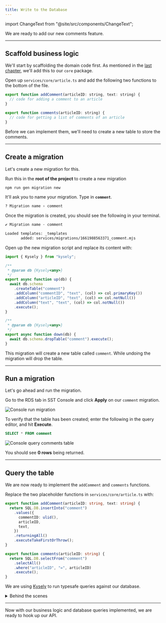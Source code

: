 ```yaml
---
title: Write to the Database
---
```


import ChangeText from "@site/src/components/ChangeText";

We are ready to add our new comments feature.

---

## Scaffold business logic

We'll start by scaffolding the domain code first. As mentioned in the [last chapter](domain-driven-design.md), we'll add this to our `core` package.

<ChangeText>

Open up `services/core/article.ts` and add the following two functions to the bottom of the file.

</ChangeText>

```js
export function addComment(articleID: string, text: string) {
  // code for adding a comment to an article
}

export function comments(articleID: string) {
  // code for getting a list of comments of an article
}
```

Before we can implement them, we'll need to create a new table to store the comments.

---

## Create a migration

Let's create a new migration for this.

<ChangeText>

Run this in the **root of the project** to create a new migration

</ChangeText>

```bash
npm run gen migration new
```

<ChangeText>

It'll ask you to name your migration. Type in **`comment`**.

</ChangeText>

```bash
? Migration name › comment
```

Once the migration is created, you should see the following in your terminal.

```bash
✔ Migration name · comment

Loaded templates: _templates
       added: services/migrations/1661988563371_comment.mjs
```

<ChangeText>

Open up the new migration script and replace its content with:

</ChangeText>

```ts title="services/migrations/1661988563371_comment.mjs"
import { Kysely } from "kysely";

/**
 * @param db {Kysely<any>}
 */
export async function up(db) {
  await db.schema
    .createTable("comment")
    .addColumn("commentID", "text", (col) => col.primaryKey())
    .addColumn("articleID", "text", (col) => col.notNull())
    .addColumn("text", "text", (col) => col.notNull())
    .execute();
}

/**
 * @param db {Kysely<any>}
 */
export async function down(db) {
  await db.schema.dropTable("comment").execute();
}
```

This migration will create a new table called `comment`. While undoing the migration will drop the table.

---

## Run a migration

Let's go ahead and run the migration.

<ChangeText>

Go to the RDS tab in SST Console and click **Apply** on our `comment` migration.

</ChangeText>

![Console run migration](/img/implement-rds/run-migration.png)

To verify that the table has been created; enter the following in the query editor, and hit **Execute**.

```sql
SELECT * FROM comment
```

![Console query comments table](/img/implement-rds/console-query-comment.png)

You should see **0 rows** being returned.

---

## Query the table

We are now ready to implement the `addComment` and `comments` functions.

<ChangeText>

Replace the two placeholder functions in `services/core/article.ts` with:

</ChangeText>

```ts {2-9,13-16} title="services/core/article.ts"
export function addComment(articleID: string, text: string) {
  return SQL.DB.insertInto("comment")
    .values({
      commentID: ulid(),
      articleID,
      text,
    })
    .returningAll()
    .executeTakeFirstOrThrow();
}

export function comments(articleID: string) {
  return SQL.DB.selectFrom("comment")
    .selectAll()
    .where("articleID", "=", articleID)
    .execute();
}
```

We are using [Kysely](https://koskimas.github.io/kysely/) to run typesafe queries against our database.

<details>
<summary>Behind the scenes</summary>

There are a couple of interesting details here, let's dig in:

1. `SQL.DB` is the Kysely instance imported from `services/core/sql.ts`.

   ```ts title="services/core/sql.ts"
   export const DB = new Kysely<Database>({
     dialect: new DataApiDialect({
       mode: "postgres",
       driver: {
         secretArn: Config.RDS_SECRET_ARN,
         resourceArn: Config.RDS_ARN,
         database: Config.RDS_DATABASE,
         client: new RDSDataService(),
       },
     }),
   });
   ```

2. You might recall us talking about the `Config` values back in the [Project Structure](project-structure.md#stacks) chapter. They are passed in to our API in `stacks/Api.ts`.

   ```ts title="stacks/Api.ts" {3}
   function: {
    permissions: [db.rds],
    config: [...db.parameters],
   },
   ```

   And were defined in the `stacks/Database.ts`.

   ```ts title="stacks/Database.ts"
   parameters: [
     new Config.Parameter(stack, "RDS_SECRET_ARN", {
       value: rds.secretArn,
     }),
     new Config.Parameter(stack, "RDS_DATABASE", {
       value: rds.defaultDatabaseName,
     }),
     new Config.Parameter(stack, "RDS_ARN", {
       value: rds.clusterArn,
     }),
   ],
   ```

3. The Kysely instance also needs a `Database` type. This is coming from `services/core/sql.generated.ts`.

   ```ts title="services/core/sql.generated.ts"
   export interface Database {
     article: Article;
     comment: Comment;
   }
   ```

   The keys of this interface are the table names in our database. And they in turn point to other interfaces that list the column types of the respective tables. For example, here's the new `Comment` table we just created:

   ```ts
   export interface Comment {
     articleID: string;
     commentID: string;
     text: string;
   }
   ```

4. The `sql.generated.ts` types file, as you might've guessed in auto-generated. Our infrastructure code generates this when a new migration is run!

   It's defined in `stacks/Database.ts`.

   ```ts title="stacks/Database.ts" {4}
   const rds = new RDS(stack, "rds", {
     engine: "postgresql10.14",
     migrations: "services/migrations",
     types: "services/core/sql.generated.ts",
     defaultDatabaseName: "main",
   });
   ```

   Even though this file is auto-generated, you should check it into Git. We'll be relying on it later on in this tutorial.

</details>

---

Now with our business logic and database queries implemented, we are ready to hook up our API.
